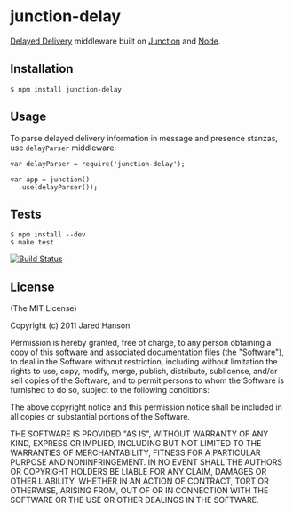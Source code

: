 # junction-delay

[Delayed Delivery](http://xmpp.org/extensions/xep-0203.html) middleware built on [Junction](http://github.com/jaredhanson/junction)
and [Node](http://nodejs.org).

## Installation

    $ npm install junction-delay

## Usage

To parse delayed delivery information in message and presence stanzas, use
`delayParser` middleware:

    var delayParser = require('junction-delay');

    var app = junction()
      .use(delayParser());

## Tests

    $ npm install --dev
    $ make test

[![Build Status](https://secure.travis-ci.org/jaredhanson/junction-delay.png)](http://travis-ci.org/jaredhanson/junction-delay)

## License

(The MIT License)

Copyright (c) 2011 Jared Hanson

Permission is hereby granted, free of charge, to any person obtaining a copy of
this software and associated documentation files (the "Software"), to deal in
the Software without restriction, including without limitation the rights to
use, copy, modify, merge, publish, distribute, sublicense, and/or sell copies of
the Software, and to permit persons to whom the Software is furnished to do so,
subject to the following conditions:

The above copyright notice and this permission notice shall be included in all
copies or substantial portions of the Software.

THE SOFTWARE IS PROVIDED "AS IS", WITHOUT WARRANTY OF ANY KIND, EXPRESS OR
IMPLIED, INCLUDING BUT NOT LIMITED TO THE WARRANTIES OF MERCHANTABILITY, FITNESS
FOR A PARTICULAR PURPOSE AND NONINFRINGEMENT. IN NO EVENT SHALL THE AUTHORS OR
COPYRIGHT HOLDERS BE LIABLE FOR ANY CLAIM, DAMAGES OR OTHER LIABILITY, WHETHER
IN AN ACTION OF CONTRACT, TORT OR OTHERWISE, ARISING FROM, OUT OF OR IN
CONNECTION WITH THE SOFTWARE OR THE USE OR OTHER DEALINGS IN THE SOFTWARE.
